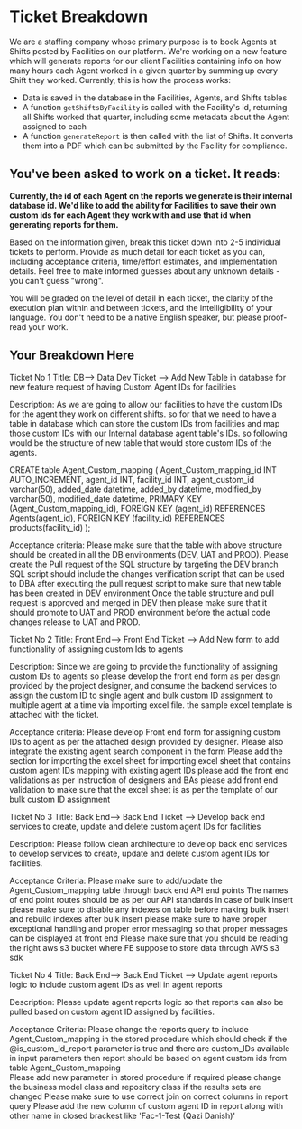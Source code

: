 # Ticket Breakdown

We are a staffing company whose primary purpose is to book Agents at Shifts posted by Facilities on our platform. We're working on a new feature which will generate reports for our client Facilities containing info on how many hours each Agent worked in a given quarter by summing up every Shift they worked. Currently, this is how the process works:

- Data is saved in the database in the Facilities, Agents, and Shifts tables
- A function `getShiftsByFacility` is called with the Facility's id, returning all Shifts worked that quarter, including some metadata about the Agent assigned to each
- A function `generateReport` is then called with the list of Shifts. It converts them into a PDF which can be submitted by the Facility for compliance.

## You've been asked to work on a ticket. It reads:

**Currently, the id of each Agent on the reports we generate is their internal database id. We'd like to add the ability for Facilities to save their own custom ids for each Agent they work with and use that id when generating reports for them.**

Based on the information given, break this ticket down into 2-5 individual tickets to perform. Provide as much detail for each ticket as you can, including acceptance criteria, time/effort estimates, and implementation details. Feel free to make informed guesses about any unknown details - you can't guess "wrong".

You will be graded on the level of detail in each ticket, the clarity of the execution plan within and between tickets, and the intelligibility of your language. You don't need to be a native English speaker, but please proof-read your work.

## Your Breakdown Here

Ticket No 1
Title: DB--> Data Dev Ticket --> Add New Table in database for new feature request of having Custom Agent IDs for facilities

Description:
As we are going to allow our facilities to have the custom IDs for the agent they work on different shifts. so for that we need to have a table in database which can store the custom IDs from facilities and map those custom IDs with our Internal database agent table's IDs. so following would be the structure of new table that would store custom IDs of the agents.

CREATE table Agent_Custom_mapping (
Agent_Custom_mapping_id INT AUTO_INCREMENT,
agent_id INT,
facility_id INT,
agent_custom_id varchar(50),
added_date datetime,
added_by datetime,
modified_by varchar(50),
modified_date datetime,
PRIMARY KEY (Agent_Custom_mapping_id),
FOREIGN KEY (agent_id) REFERENCES Agents(agent_id),
FOREIGN KEY (facility_id) REFERENCES products(facility_id)
);

Acceptance criteria:
Please make sure that the table with above structure should be created in all the DB environments (DEV, UAT and PROD).
Please create the Pull request of the SQL structure by targeting the DEV branch
SQL script should include the changes verification script that can be used to DBA after executing the pull request script to make sure that new table has been created in DEV environment
Once the table structure and pull request is approved and merged in DEV then please make sure that it should promote to UAT and PROD environment before the actual code changes release to UAT and PROD.

Ticket No 2
Title: Front End--> Front End Ticket --> Add New form to add functionality of assigning custom Ids to agents

Description:
Since we are going to provide the functionality of assigning custom IDs to agents so please develop the front end form as per design provided by the project designer, and consume the backend services to assign the custom ID to single agent and bulk custom ID assignment to multiple agent at a time via importing excel file. the sample excel template is attached with the ticket.

Acceptance criteria:
Please develop Front end form for assigning custom IDs to agent as per the attached design provided by designer.
Please also integrate the existing agent search component in the form
Please add the section for importing the excel sheet for importing excel sheet that contains custom agent IDs mapping with existing agent IDs
please add the front end validations as per instruction of designers and BAs
please add front end validation to make sure that the excel sheet is as per the template of our bulk custom ID assignment

Ticket No 3
Title: Back End--> Back End Ticket --> Develop back end services to create, update and delete custom agent IDs for facilities

Description:
Please follow clean architecture to develop back end services to develop services to create, update and delete custom agent IDs for facilities.

Acceptance Criteria:
Please make sure to add/update the Agent_Custom_mapping table through back end API end points
The names of end point routes should be as per our API standards
In case of bulk insert please make sure to disable any indexes on table before making bulk insert and rebuild indexes after bulk insert
please make sure to have proper exceptional handling and proper error messaging so that proper messages can be displayed at front end
Please make sure that you should be reading the right aws s3 bucket where FE suppose to store data through AWS s3 sdk

Ticket No 4
Title: Back End--> Back End Ticket --> Update agent reports logic to include custom agent IDs as well in agent reports

Description:
Please update agent reports logic so that reports can also be pulled based on custom agent ID assigned by facilities.

Acceptance Criteria:
Please change the reports query to include Agent_Custom_mapping in the stored procedure which should check if the @is_custom_Id_report parameter is true and there are custom_IDs available in input parameters then report should be based on agent custom ids from table Agent_Custom_mapping  
Please add new parameter in stored procedure if required
please change the business model class and repository class if the results sets are changed
Please make sure to use correct join on correct columns in report query
Please add the new column of custom agent ID in report along with other name in closed brackest like 'Fac-1-Test (Qazi Danish)'
